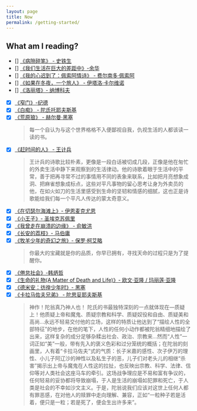 ```yaml
---
layout: page
title: Now
permalink: /getting-started/
---
```


## What am I reading?

- [] [《病隙碎笔》 - 史铁生](https://book.douban.com/subject/20476928/)
- [] [《我们生活在巨大的差距中》-余华](https://book.douban.com/subject/26291216/)
- [] [《我的心迟到了：佩索阿情诗》 - 费尔南多·佩索阿](https://book.douban.com/subject/35221710/)
- [] [《如果在冬夜，一个旅人》 - 伊塔洛·卡尔维诺](https://book.douban.com/subject/10555535/)
- [] [《洛丽塔》- 纳博科夫](https://book.douban.com/subject/1465324/)
- [x] [《窄门》-纪德](https://book.douban.com/subject/30331835/)
- [x] [《白痴》 - 陀氏托耶夫斯基](https://book.douban.com/subject/25887933/)
- [x] [《荒原狼》 - 赫尔曼·黑塞](https://book.douban.com/subject/36214250/)
  > 每一个自认为与这个世界格格不入便鄙视自我，仇视生活的人都该读一读的书。
- [x] [《赶时间的人》 - 王计兵](https://book.douban.com/subject/36248699/)
  > 王计兵的诗歌比较朴素，更像是一段白话被切成几段，正像是他在匆忙的外卖生活中静下来观察到的生活律动。他的诗歌着眼于生活中的平常，善于把再寻常不过的事情用不同的表象来联系，比如把月亮想象成洞、把麻雀想象成标点，这些对平凡事物的留心思考让身为外卖员的他，在如火如刀的生活里感受到生命的坚韧和情感的细腻，这也正是诗歌能给我们每一个平凡人传达的蒙太奇意义。
- [x] [《在切瑟尔海滩上》- 伊恩麦克尤恩](https://book.douban.com/subject/30159097/)
- [x] [《小王子》- 圣埃克苏佩里](https://book.douban.com/subject/1084336/)
- [x] [《我曾走在崩溃的边缘》 - 俞敏洪](https://book.douban.com/subject/33414023/)
- [x] [《长安的荔枝》- 马伯庸](https://book.douban.com/subject/36104107/)
- [x] [《牧羊少年的奇幻之旅》- 保罗·柯艾略](https://book.douban.com/subject/3608208/)
  > 你最大的宝藏就是你的品质，你早已拥有，寻找天命的过程只是为了提醒你。
- [x] [《倦怠社会》-韩炳哲](https://book.douban.com/subject/33442259/)
- [x] [《生命的礼物(A Matter of Death and Life)》- 欧文·亚隆 / 玛丽莲·亚隆](https://book.douban.com/subject/36374635/)
- [x] [《德米安：彷徨少年时》- 黑塞](https://book.douban.com/subject/3578470/)
- [x] [《卡拉马佐夫兄弟》 - 陀思妥耶夫斯基](https://book.douban.com/subject/25887924/)
  > 神作！陀翁真乃神人也！
  > 陀氏的书最独特深刻的一点就体现在—质疑上！他质疑上帝和魔鬼、质疑宗教和科学、质疑奴役和自由、质疑美和高尚…永远不轻易交付他的立场，这样的特质让他达到了“描绘人性的全部特征”的地步，在他的笔下，人性的任何小动作都被陀翁精细地描绘了出来，这样复杂的成分足够杂糅出社会、政治、宗教来…然而“人性”一词正如“美”一般，带有先入的褒义色彩和过分笼统的概括；在陀翁的刻画里，人有着“卡拉马佐夫”式的气质：长子米嘉的感性、次子伊万的理性、小儿子阿辽沙的神性以及私生子的恶，儿子们对老头儿的相继“杀害”揭示出上帝与魔鬼在人性这的拉扯，也反映出宗教、科学、法律、信仰等对人类社会这座马车的牵引。这场战争理应是不易和富有争议的，任何轻易的妥协都将导致崩塌，于人是生活的崩塌如犯罪和死亡，于人类是社会的不幸如沙文主义。于是，陀翁说我们应该对这世上任何人都有罪恶感，在对他人的赎罪中走向理解、兼容，正如“一粒种子若是活着，便只是一粒；若是死了，便会生出许多来”。
